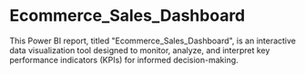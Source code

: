 # Ecommerce_Sales_Dashboard
This Power BI report, titled "Ecommerce_Sales_Dashboard", is an interactive data visualization tool designed to monitor, analyze, and interpret key performance indicators (KPIs) for informed decision-making.
